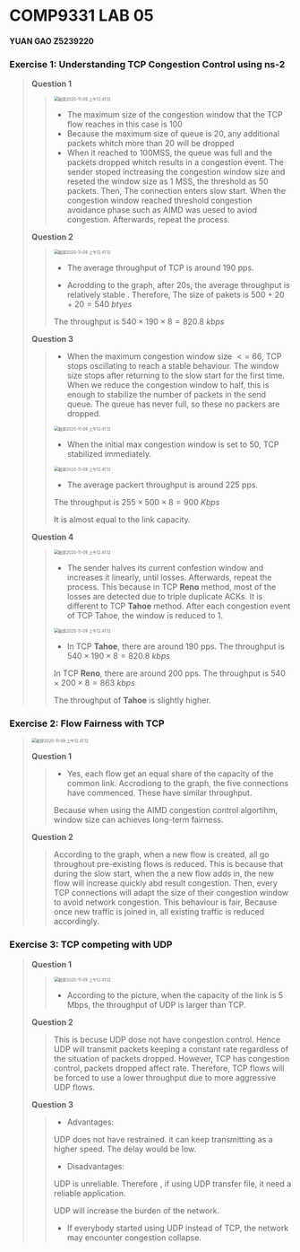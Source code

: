 # 						COMP9331 LAB 05 

#### 																												YUAN GAO Z5239220

### **Exercise 1: Understanding TCP Congestion Control using ns-2**

>
>
>**Question 1**
>
>><img src="/Users/yuan/Desktop/9331 lab/lab5/截屏2020-11-09 上午12.41.12.png" alt="截屏2020-11-09 上午12.41.12" style="zoom:50%;" />
>>
>>+ The maximum size of the congestion window that the TCP flow reaches in this case is 100
>>+ Because the maximum size of queue is 20, any additional  packets whitch more than 20 will be dropped
>>+ When it reached to 100MSS, the queue was full and the packets dropped whitch results in a congestion event. The sender stoped inctreasing the congestion window size and reseted the window size as 1 MSS, the threshold as 50 packets. Then, The connection enters slow start. When the congestion window reached threshold congestion avoidance phase such as AIMD was uesed to aviod congestion. Afterwards, repeat the process.
>
>**Question 2**
>
>><img src="/Users/yuan/Desktop/9331 lab/lab5/1_q2.png" alt="截屏2020-11-09 上午12.41.12" style="zoom:50%;" />
>>
>>+ The average throughput of TCP is around 190 pps.
>>
>>+ Acrodding to the graph, after 20s, the average throughput is relatively stable . Therefore, The size of pakets is $500 + 20 + 20 = 540 \ btyes$
>>
>>  The throughput is $540 \times 190 \times 8 = 820.8\ kbps$
>
>**Question 3**
>
>>+ When the maximum congestion window size $<=$ 66, TCP stops oscillating to reach a stable behaviour. The window size stops after returning to the slow start for the first time. When we reduce the congestion window to half, this is enough to stabilize the number of packets in the send queue. The queue has never full, so these no packers are dropped.
>>
>>  <img src="/Users/yuan/Desktop/9331 lab/lab5/1_q3.png" alt="截屏2020-11-09 上午12.41.12" style="zoom:50%;" />
>>
>>+ When the initial max congestion window is set to 50,  TCP stabilized immediately.
>>
>>  <img src="/Users/yuan/Desktop/9331 lab/lab5/1_q32.png" alt="截屏2020-11-09 上午12.41.12" style="zoom:50%;" />
>>
>>+ The average packert throughput is around 225 pps. 
>>
>>  The throughput is $255 \times 500 \times 8 = 900 \ Kbps$
>>
>>  It is almost equal to the link capacity.
>
>**Question 4**
>
>><img src="/Users/yuan/Desktop/9331 lab/lab5/1_q4.png" alt="截屏2020-11-09 上午12.41.12" style="zoom:50%;" />
>>
>>+ The sender halves its current confestion window and increases it linearly, until losses.  Afterwards, repeat the process. This because in TCP **Reno** method, most of the losses are detected due to triple duplicate ACKs. It is different to TCP **Tahoe** method. After each congestion event of TCP Tahoe, the window is reduced to 1.
>>
>><img src="/Users/yuan/Desktop/9331 lab/lab5/1_q42.png" alt="截屏2020-11-09 上午12.41.12" style="zoom:50%;" />
>>
>>+ In TCP **Tahoe**, there are around 190 pps. The throughput is $540 \times 190 \times 8 = 820.8\ kbps$
>>
>>  In TCP **Reno**, there are around 200 pps. The throughput is $540 \times 200 \times 8 = 863 \ kbps$
>>
>>  The throughput of **Tahoe**  is slightly higher.

### Exercise 2: Flow Fairness with TCP

><img src="/Users/yuan/Desktop/9331 lab/lab5/2_q1.png" alt="截屏2020-11-09 上午12.41.12" style="zoom:50%;" />
>
>**Question 1**
>
>>+ Yes,  each flow get an equal share of the capacity of the common link. Accrodiong to the graph, the five connections have commenced. These have similar throughput.
>>
>>  Because when using the AIMD congestion control algortihm, window size can achieves long-term fairness.
>
>**Question 2**
>
>>According to the graph, when a new flow is created, all go throughout pre-existing flows is reduced. This is because that during the slow start, when the a new flow adds in, the new flow will increase quickly abd result congestion. Then, every TCP connections will adapt the size of their congestion window to avoid network congestion.  This behaviour is fair, Because once new traffic is joined in, all existing traffic is reduced accordingly.

### Exercise 3: TCP competing with UDP

>**Question 1**
>
>><img src="/Users/yuan/Desktop/9331 lab/lab5/3_q1.png" alt="截屏2020-11-09 上午12.41.12" style="zoom:50%;" />
>>
>>+ According to the picture, when the capacity of the link is 5 Mbps, the throughput of UDP is larger than TCP.
>
>**Question 2**
>
>>This is becuse UDP dose not have congestion control. Hence UDP will transmit packets keeping a constant rate regardless of the situation of packets dropped. However, TCP has congestion control, packets dropped affect rate. Therefore, TCP flows will be forced to use a lower throughput due to more aggressive UDP flows.
>
>**Question 3**
>
>>+ Advantages: 
>>
>>  UDP does not have restrained. it can keep transmitting as a higher speed. The delay would be low.
>>
>>+ Disadvantages:
>>
>>  UDP is unreliable. Therefore , if using UDP transfer file, it need a reliable application. 
>>
>>  UDP will increase  the burden of the network.
>>
>>+  If everybody started using UDP instead of TCP, the network may encounter congestion collapse.
>>
>>


